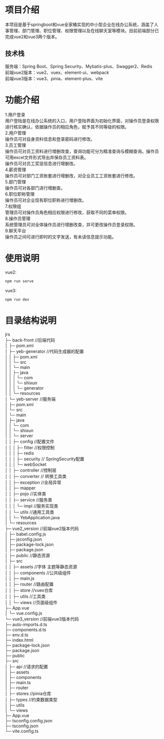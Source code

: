 # 项目介绍    
本项目是基于springboot和vue全家桶实现的中小型企业在线办公系统，涵盖了人事管理、部门管理、职位管理、权限管理以及在线聊天室等模块。目前前端部分已完成vue2和vue3两个版本。    

## 技术栈    
服务端：Spring Boot、Spring Security、Mybatis-plus、Swagger2、Redis      
前端vue2版本：vue2、vuex、element-ui、webpack      
前端vue3版本：vue3、pinia、element-plus、vite      

# 功能介绍    
1.用户登录    
用户登陆是在线办公系统的入口，用户登陆界面为初始化界面，对操作员登录权限进行核实确认，依据操作员的相应角色，赋予其不同等级的权限。    
2.用户管理    
操作员可对自身资料信息和登录密码进行修改。    
3.员工管理    
操作员可对员工资料进行增删改查，查询功能可分为精准查询与模糊查询。操作员可用excel文件形式导出并保存员工资料表。    
操作员可对员工奖惩信息进行增删改。    
4.薪资管理    
操作员可对部门工资账套进行增删改，对企业员工工资账套进行修改。    
5.部门管理    
操作员可对各部门进行增删查。    
6.职位职称管理    
操作员可对企业现有职位职称进行增删改。    
7.权限组    
管理员可对操作员角色相应权限进行修改，获取不同的菜单权限。    
8.操作员管理    
系统管理员可对全体操作员进行增删改查，并可更改操作员登录权限。    
9.聊天平台    
操作员之间可进行即时的文字发送，有未读信息提示功能。    

# 使用说明    
vue2:    
``` sh
npm run serve
```    
vue3:    
``` sh
npm run dev
```    

# 目录结构说明    
jrs    
├─ back-front                 //后端代码    
│  ├─ pom.xml    
│  ├─ yeb-generator           //代码生成器的配置    
│  │  ├─ pom.xml    
│  │  └─ src    
│  │     └─ main    
│  │        ├─ java    
│  │        │  └─ com    
│  │        │     └─ shixun    
│  │        │        └─ generator    
│  │        └─ resources    
│  └─ yeb-server              //服务端    
│     ├─ pom.xml    
│     └─ src    
│        └─ main    
│           ├─ java    
│           │  └─ com    
│           │     └─ shixun    
│           │        └─ server    
│           │           ├─ config      //配置文件    
│           │           │  ├─ filter   //权限控制    
│           │           │  ├─ redis    
│           │           │  ├─ security  // SpringSecurity配置    
│           │           │  └─ webSocket    
│           │           ├─ controller   //控制层    
│           │           ├─ converter    // 转换工具类    
│           │           ├─ exception    //全局异常    
│           │           ├─ mapper    
│           │           ├─ pojo         //实体类    
│           │           ├─ service      //服务类    
│           │           │  └─ impl      //服务实现类    
│           │           └─ utils      //通用工具类    
│           │           └─ YebApplication.java    
│           └─ resources    
├─ vue2_version             //前端vue2版本代码    
│  ├─ babel.config.js    
│  ├─ jsconfig.json    
│  ├─ package-lock.json    
│  ├─ package.json    
│  ├─ public                //静态资源    
│  ├─ src    
│  │  ├─ assets             //字体 主题等静态资源    
│  │  ├─ components         //公共级组件    
│  │  ├─ main.js    
│  │  ├─ router             //路由配置    
│  │  ├─ store              //vuex仓库    
│  │  ├─ utils              //工具类    
│  │  └─ views              //页面级组件    
   ├─ App.vue    
│  └─ vue.config.js    
└─ vue3_version             //前端vue3版本代码    
   ├─ auto-imports.d.ts    
   ├─ components.d.ts    
   ├─ env.d.ts    
   ├─ index.html    
   ├─ package-lock.json    
   ├─ package.json    
   ├─ public    
   ├─ src    
   │  ├─ api                //请求的配置    
   │  ├─ assets    
   │  ├─ components    
   │  ├─ main.ts    
   │  ├─ router    
   │  ├─ stores             //pinia仓库    
   │  ├─ types              //约束数据类型    
   │  ├─ utils    
   │  └─ views    
   ├─ App.vue    
   ├─ tsconfig.config.json    
   ├─ tsconfig.json    
   └─ vite.config.ts    
    
